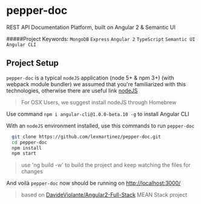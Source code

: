 # pepper-doc
REST API Documentation Platform, built on Angular 2 & Semantic UI

#####Project Keywords: `MongoDB` `Express` `Angular 2` `TypeScript` `Semantic UI` `Angular CLI`

## Project Setup

`pepper-doc` is a typical `nodeJS` application (node 5+ & npm 3+) (with webpack module bundler) we assumed that you're familiarized with this technologies, otherwise there are useful link [nodeJS](https://nodejs.org/en/)

> For OSX Users, we suggest install nodeJS through Homebrew

Use command `npm i angular-cli@1.0.0-beta.10 -g` to install Angular CLI

With an `nodeJS` environment installed, use this commands to run `pepper-doc`

  ```bash
    git clone https://github.com/lexmartinez/pepper-doc.git
    cd pepper-doc
    npm install
    npm start
  ```
> use 'ng build -w' to build the project and keep watching the files for changes

And voil&#224; `pepper-doc` now should be running on [http://localhost:3000/](http://localhost:3000/)

> based on [DavideViolante/Angular2-Full-Stack](https://github.com/DavideViolante/Angular2-Full-Stack) MEAN Stack project
